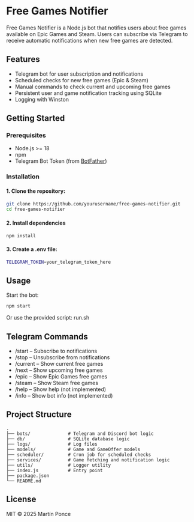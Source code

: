# Free Games Notifier

Free Games Notifier is a Node.js bot that notifies users about free games available on Epic Games and Steam. Users can subscribe via Telegram to receive automatic notifications when new free games are detected.

## Features

- Telegram bot for user subscription and notifications
- Scheduled checks for new free games (Epic & Steam)
- Manual commands to check current and upcoming free games
- Persistent user and game notification tracking using SQLite
- Logging with Winston

## Getting Started

### Prerequisites

- Node.js >= 18
- npm
- Telegram Bot Token (from [BotFather](https://core.telegram.org/bots#botfather))

### Installation

#### 1. Clone the repository:
```sh
git clone https://github.com/yourusername/free-games-notifier.git
cd free-games-notifier
```
   
#### 2. Install dependencies
```sh
npm install
```

#### 3. Create a .env file:
```sh
TELEGRAM_TOKEN=your_telegram_token_here
```

## Usage
Start the bot:
```sh
npm start
```

Or use the provided script: run.sh

## Telegram Commands
- /start – Subscribe to notifications
- /stop – Unsubscribe from notifications
- /current – Show current free games
- /next – Show upcoming free games
- /epic – Show Epic Games free games
- /steam – Show Steam free games
- /help – Show help (not implemented)
- /info – Show bot info (not implemented)

## Project Structure
```
.
├── bots/              # Telegram and Discord bot logic
├── db/                # SQLite database logic
├── logs/              # Log files
├── models/            # Game and GameOffer models
├── scheduler/         # Cron job for scheduled checks
├── services/          # Game fetching and notification logic
├── utils/             # Logger utility
├── index.js           # Entry point
├── package.json
└── README.md
```

## License
MIT © 2025 Martín Ponce
